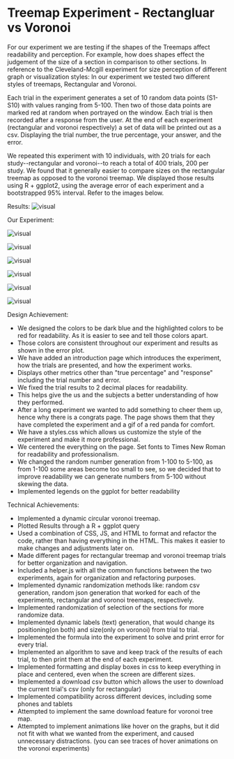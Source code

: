 # Treemap Experiment - Rectangluar vs Voronoi

For our experiment we are testing if the shapes of the Treemaps affect readability and perception. For example, how does shapes effect the judgement of the size of a section in comparison to other sections. In reference to the Cleveland-Mcgill experiment for size perception of different graph or visualization styles: In our experiment we tested two different styles of treemaps, Rectangular and Voronoi.

Each trial in the experiment generates a set of 10 random data points (S1-S10) with values ranging from 5-100. Then two of those data points are marked red at random when portrayed on the window. Each trial is then recorded after a response from the user. At the end of each experiment (rectangular and voronoi respectively) a set of data will be printed out as a csv. Displaying the trial number, the true percentage, your answer, and the error.

We repeated this experiment with 10 individuals, with 20 trials for each study--rectangular and voronoi--to reach a total of 400 trials, 200 per study. We found that it generally easier to compare sizes on the rectangular treemap as opposed to the voronoi treemap. We displayed those results using R + ggplot2, using the average error of each experiment and a bootstrapped 95% interval. Refer to the images below.

Results:
![visual](Write-Up_Images/ErrorPlot.png)

Our Experiment:

![visual](Write-Up_Images/InstructionsPage.png)

![visual](Write-Up_Images/RectangleTreeMapTrial.png)

![visual](Write-Up_Images/RectangleTreeMapExample.png)

![visual](Write-Up_Images/VoronoiTreeMapTrial.png)

![visual](Write-Up_Images/VoronoiTreeMapExample.png)

![visual](Write-Up_Images/EndPage.png)


Design Achievement:
- We designed the colors to be dark blue and the highlighted colors to be red for readability. As it is easier to see and tell those colors apart.
- Those colors are consistent throughout our experiment and results as shown in the error plot.
- We have added an introduction page which introduces the experiment, how the trials are presented, and how the experiment works. 
- Displays other metrics other than "true percentage" and "response" including the trial number and error.
- We fixed the trial results to 2 decimal places for readability. 
- This helps give the us and the subjects a better understanding of how they performed.
- After a long experiment we wanted to add something to cheer them up, hence why there is a congrats page. The page shows them that they have completed the experiment and a gif of a red panda for comfort. 
- We have a styles.css which allows us customize the style of the experiment and make it more professional.
- We centered the everything on the page. Set fonts to Times New Roman for readability and professionalism.
- We changed the random number generation from 1-100 to 5-100, as from 1-100 some areas become too small to see, so we decided that to improve readability we can generate numbers from 5-100 without skewing the data. 
- Implemented legends on the ggplot for better readability

Technical Achievements:
- Implemented a dynamic circular voronoi treemap.
- Plotted Results through a R + ggplot query
- Used a combination of CSS, JS, and HTML to format and refactor the code, rather than having everything in the HTML. This makes it easier to make changes and adjustments later on.
- Made different pages for rectangular treemap and voronoi treemap trials for better organization and navigation.
- Included a helper.js with all the common functions between the two experiments, again for organization and refactoring purposes. 
- Implemented dynamic randomization methods like: random csv generation, random json generation that worked for each of the experiments, rectangular and voronoi treemaps, respectively.
- Implemented randomization of selection of the sections for more randomize data. 
- Implemented dynamic labels (text) generation, that would change its positioning(on both) and size(only on voronoi) from trial to trial. 
- Implemented the formula into the experiment to solve and print error for every trial. 
- Implemented an algorithm to save and keep track of the results of each trial, to then print them at the end of each experiment.
- Implemented formatting and display boxes in css to keep everything in place and centered, even when the screen are different sizes.
- Implemented a download csv button which allows the user to download the current trial's csv (only for rectangular)
- Implemented compatibility across different devices, including some phones and tablets
- Attempted to implement the same download feature for voronoi tree map. 
- Attempted to implement animations like hover on the graphs, but it did not fit with what we wanted from the experiment, and caused unnecessary distractions. (you can see traces of hover animations on the voronoi experiments)